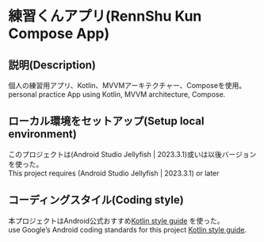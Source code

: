 # 練習くんアプリ(RennShu Kun Compose App)

## 説明(Description)

個人の練習用アプリ、Kotlin、MVVMアーキテクチャー、Composeを使用。  
personal practice App using Kotlin, MVVM architecture, Compose.

## ローカル環境をセットアップ(Setup local environment)

このプロジェクトは(Android Studio Jellyfish | 2023.3.1)或いは以後バージョンを使った。  
This project requires (Android Studio Jellyfish | 2023.3.1) or later

## コーディングスタイル(Coding style)

本プロジェクトはAndroid公式おすすめ[Kotlin style guide](https://developer.android.com/kotlin/style-guide)
を使った。  
use Google’s Android coding standards for this
project [Kotlin style guide](https://developer.android.com/kotlin/style-guide).
